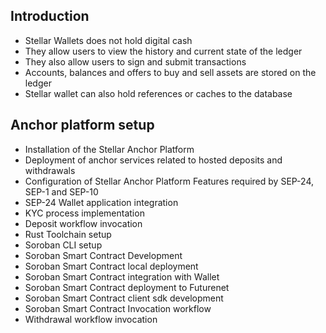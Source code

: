 
## Introduction
- Stellar Wallets does not hold digital cash
- They allow users to view the history and current state of the ledger
- They also allow users to sign and submit transactions
- Accounts, balances and offers to buy and sell assets are stored on the ledger
- Stellar wallet can also hold references or caches to the database

## Anchor platform setup
- Installation of the Stellar Anchor Platform
- Deployment of anchor services related to hosted deposits and withdrawals
- Configuration of Stellar Anchor Platform Features required by SEP-24, SEP-1 and SEP-10
- SEP-24 Wallet application integration
- KYC process implementation
- Deposit workflow invocation
- Rust Toolchain setup
- Soroban CLI setup
- Soroban Smart Contract Development
- Soroban Smart Contract local deployment
- Soroban Smart Contract integration with Wallet
- Soroban Smart Contract deployment to Futurenet
- Soroban Smart Contract client sdk development
- Soroban Smart Contract Invocation workflow
- Withdrawal workflow invocation
